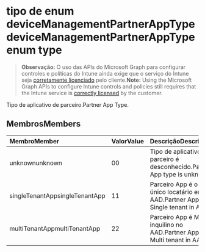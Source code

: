 # <a name="devicemanagementpartnerapptype-enum-type"></a><span data-ttu-id="00c3f-101">tipo de enum deviceManagementPartnerAppType</span><span class="sxs-lookup"><span data-stu-id="00c3f-101">deviceManagementPartnerAppType enum type</span></span>

> <span data-ttu-id="00c3f-102">**Observação:** O uso das APIs do Microsoft Graph para configurar controles e políticas do Intune ainda exige que o serviço do Intune seja [corretamente licenciado](https://go.microsoft.com/fwlink/?linkid=839381) pelo cliente.</span><span class="sxs-lookup"><span data-stu-id="00c3f-102">**Note:** Using the Microsoft Graph APIs to configure Intune controls and policies still requires that the Intune service is [correctly licensed](https://go.microsoft.com/fwlink/?linkid=839381) by the customer.</span></span>

<span data-ttu-id="00c3f-103">Tipo de aplicativo de parceiro.</span><span class="sxs-lookup"><span data-stu-id="00c3f-103">Partner App Type.</span></span>
## <a name="members"></a><span data-ttu-id="00c3f-104">Membros</span><span class="sxs-lookup"><span data-stu-id="00c3f-104">Members</span></span>
|<span data-ttu-id="00c3f-105">Membro</span><span class="sxs-lookup"><span data-stu-id="00c3f-105">Member</span></span>|<span data-ttu-id="00c3f-106">Valor</span><span class="sxs-lookup"><span data-stu-id="00c3f-106">Value</span></span>|<span data-ttu-id="00c3f-107">Descrição</span><span class="sxs-lookup"><span data-stu-id="00c3f-107">Description</span></span>|
|:---|:---|:---|
|<span data-ttu-id="00c3f-108">unknown</span><span class="sxs-lookup"><span data-stu-id="00c3f-108">unknown</span></span>|<span data-ttu-id="00c3f-109">0</span><span class="sxs-lookup"><span data-stu-id="00c3f-109">0</span></span>|<span data-ttu-id="00c3f-110">Tipo de aplicativo de parceiro é desconhecido.</span><span class="sxs-lookup"><span data-stu-id="00c3f-110">Partner App type is unknown.</span></span>|
|<span data-ttu-id="00c3f-111">singleTenantApp</span><span class="sxs-lookup"><span data-stu-id="00c3f-111">singleTenantApp</span></span>|<span data-ttu-id="00c3f-112">1</span><span class="sxs-lookup"><span data-stu-id="00c3f-112">1</span></span>|<span data-ttu-id="00c3f-113">Parceiro App é o único locatário em AAD.</span><span class="sxs-lookup"><span data-stu-id="00c3f-113">Partner App is Single tenant in AAD.</span></span>|
|<span data-ttu-id="00c3f-114">multiTenantApp</span><span class="sxs-lookup"><span data-stu-id="00c3f-114">multiTenantApp</span></span>|<span data-ttu-id="00c3f-115">2</span><span class="sxs-lookup"><span data-stu-id="00c3f-115">2</span></span>|<span data-ttu-id="00c3f-116">Parceiro App é Multi inquilino no AAD.</span><span class="sxs-lookup"><span data-stu-id="00c3f-116">Partner App is Multi tenant in AAD.</span></span>|



